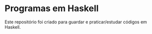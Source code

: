 # Programas em Haskell

Este repositório foi criado para guardar e praticar/estudar códigos em Haskell.
